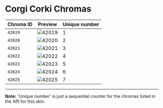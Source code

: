 # Corgi Corki Chromas

| Chroma ID | Preview | Unique number |
|---|---|---|
| `42019` | ![42019](https://raw.communitydragon.org/latest/plugins/rcp-be-lol-game-data/global/default/v1/champion-chroma-images/42/42019.png) | 1 |
| `42020` | ![42020](https://raw.communitydragon.org/latest/plugins/rcp-be-lol-game-data/global/default/v1/champion-chroma-images/42/42020.png) | 2 |
| `42021` | ![42021](https://raw.communitydragon.org/latest/plugins/rcp-be-lol-game-data/global/default/v1/champion-chroma-images/42/42021.png) | 3 |
| `42022` | ![42022](https://raw.communitydragon.org/latest/plugins/rcp-be-lol-game-data/global/default/v1/champion-chroma-images/42/42022.png) | 4 |
| `42023` | ![42023](https://raw.communitydragon.org/latest/plugins/rcp-be-lol-game-data/global/default/v1/champion-chroma-images/42/42023.png) | 5 |
| `42024` | ![42024](https://raw.communitydragon.org/latest/plugins/rcp-be-lol-game-data/global/default/v1/champion-chroma-images/42/42024.png) | 6 |
| `42025` | ![42025](https://raw.communitydragon.org/latest/plugins/rcp-be-lol-game-data/global/default/v1/champion-chroma-images/42/42025.png) | 7 |

---

**Note:** 'Unique number' is just a sequential counter for the chromas listed in the API for this skin.